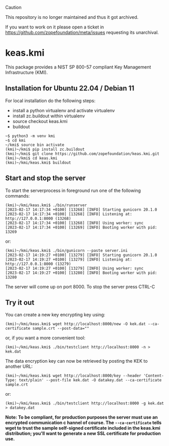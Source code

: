 > [!CAUTION]
> This repository is no longer maintained and thus it got archived.
> 
> If you want to work on it please open a ticket in
> https://github.com/zopefoundation/meta/issues requesting its unarchival.

# keas.kmi

This package provides a NIST SP 800-57 compliant Key Management Infrastructure
(KMI).

## Installation for Ubuntu 22.04 / Debian 11

For local installation do the following steps:

* install a python virtualenv and activate virtualenv
* install zc.buildout within virtualenv
* source checkout keas.kmi
* buildout

```
~$ python3 -m venv kmi
~$ cd kmi
~/kmi$ source bin activate 
(kmi)~/kmi$ pip install zc.buildout
(kmi)~/kmi$ git clone https://github.com/zopefoundation/keas.kmi.git
(kmi)~/kmi$ cd keas.kmi
(kmi)~/kmi/keas.kmi$ buildout
```

## Start and stop the server

To start the serverprocess in foreground run one of the following commands:

```
(kmi)~/kmi/keas.kmi$ ./bin/runserver 
[2023-02-17 14:17:34 +0100] [13268] [INFO] Starting gunicorn 20.1.0
[2023-02-17 14:17:34 +0100] [13268] [INFO] Listening at: http://127.0.0.1:8000 (13268)
[2023-02-17 14:17:34 +0100] [13268] [INFO] Using worker: sync
[2023-02-17 14:17:34 +0100] [13269] [INFO] Booting worker with pid: 13269
```

or:

```
(kmi)~/kmi/keas.kmi$ ./bin/gunicorn --paste server.ini
[2023-02-17 14:19:27 +0100] [13279] [INFO] Starting gunicorn 20.1.0
[2023-02-17 14:19:27 +0100] [13279] [INFO] Listening at: http://127.0.0.1:8000 (13279)
[2023-02-17 14:19:27 +0100] [13279] [INFO] Using worker: sync
[2023-02-17 14:19:27 +0100] [13280] [INFO] Booting worker with pid: 13280
```

The server will come up on port 8000. To stop the server press CTRL-C

## Try it out

You can create a new key encrypting key using:

```
(kmi)~/kmi/keas.kmi$ wget http://localhost:8000/new -O kek.dat --ca-certificate sample.crt --post-data=""
```

or, if you want a more convenient tool:

```
(kmi)~/kmi/keas.kmi$ ./bin/testclient http://localhost:8000 -n > kek.dat
```

The data encryption key can now be retrieved by posting the KEK to another
URL:

```
(kmi)~/kmi/keas.kmi$ wget http://localhost:8000/key --header 'Content-Type: text/plain' --post-file kek.dat -O datakey.dat --ca-certificate sample.crt
```

or:

```
(kmi)~/kmi/keas.kmi$ ./bin/testclient http://localhost:8000 -g kek.dat > datakey.dat
``` 

**Note: To be compliant, for production purposes the server must use an encrypted communication c
hannel of course.  The ``--ca-certificate`` tells wget to trust the sample self-signed
certificate included in the keas.kmi distribution; you'll want to generate a
new SSL certificate for production use.**
